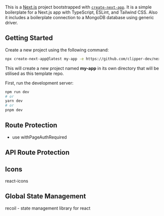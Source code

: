 This is a [Next.js](https://nextjs.org/) project bootstrapped with [`create-next-app`](https://github.com/vercel/next.js/tree/canary/packages/create-next-app).
It is a simple boilerplate for a Next.js app with TypeScript, ESLint, and Tailwind CSS. Also it includes a boilerplate connection to a MongoDB database using generic driver.


## Getting Started

Create a new project using the following command:

```bash
npx create-next-app@latest my-app -e https://github.com/clipper-dev/nextjs-mongo-starter
```

This will create a new project named **my-app** in its own directory that will be stilised as this template repo.

First, run the development server:

```bash
npm run dev
# or
yarn dev
# or
pnpm dev
```

## Route Protection
- use withPageAuthRequired

## API Route Protection

## Icons
react-icons

## Global State Management
recoil - state management library for react
